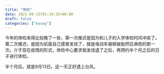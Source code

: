 ```yaml
---
title: "体检"
date: 2021-09-15T01:19:33+08:00
draft: false
categories: ["essay"]
---
```






今年的体检来得比较晚了一些，第一次推迟是因为和儿子的入学体检时间冲突了。第二次推迟，是因为前面自己感冒发烧了，就是电动车被砸破胎然后淋雨的那一次。介于现在疫情的形式，体检中心要求我发烧退了之后，再预约半个月之后的日子进行体检。

半个月后，就是9月13日。这一天正好遇上台风。

